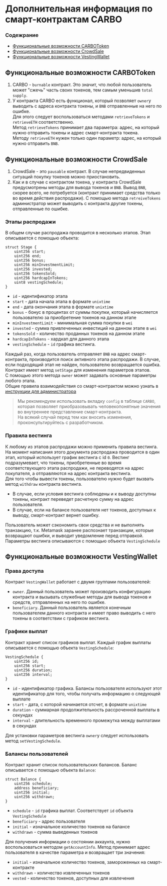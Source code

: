 # Дополнительная информация по смарт-контрактам CARBO

### Содежрание
* [Функциональные возможности CARBOToken](#carbotoken)
* [Функциональные возможности CrowdSale](#crowdsale)
* [Функциональные возможности VestingWallet](#vestingwallet)

## <a name="carbotoken"></a>Функциональные возможности CARBOToken
1. CARBO - `burnable` контракт. Это значит, что любой пользователь может "сжечь" часть своих токенов, тем самым уменьшив `total supply`.
2. У контракта CARBO есть функционал, который позволяет `owner`у выводить с адреса контракта токены, и `BNB` отправленные на него по ошибке.  
Для этого следует воспользоваться методами `retrieveTokens` и `retrieveETH` соответственно.  
Метод `retrieveTokens` принимает два параметра: адрес, на который нужно отправить токены и адрес смарт-контракта токена.  
Методу `retrieveETH` нужен только один параметр: адрес, на который нужно отправить `BNB`.

## <a name="crowdsale"></a>Функциональные возможности CrowdSale
1. CrowdSale - это `pausable` контракт. В случае непредвиденных ситуаций покупку токенов можно приостановить.
2. Как и в случае с контрактом токена, у контракта CrowdSale предусмотрены методы для вывода токенов и `BNB`.
Вывод `BNB`, скорее всего, не потребуется (контракт принимает средства только во время действия распродажи).
С помощью метода `retreiveTokens` администратор может выводить с контракта другие токены, отправленные по ошибке.
### Этапы распродажи
В общем случае распродажа проводится в несколько этапов.
Этап описывается с помощью объекта:
```
struct Stage {
    uint256 start;
    uint256 end;
    uint256 bonus;
    uint256 minInvestmentLimit;
    uint256 invested;
    uint256 tokensSold;
    uint256 hardcapInTokens;
    uint8 vestingSchedule;
}
```
* `id` - идентификатор этапа
* `start` - дата начала этапа в формате `unixtime`
* `end` - дата окончания этапа в формате `unixtime`
* `bonus` - бонус в процентах от суммы покупки, который начисляется пользователю за приобретение токенов на данном этапе
* `minInvestmentLimit` - минимальная сумма покупки в `wei`
* `invested` - сумма привлеченных инвестиций на данном этапе в `wei`
* `tokensSold` - количество проданных токенов на данном этапе
* `hardcapInTokens` - хардкап для данного этапа
* `vestingSchedule` - `id` графика вестинга.

Каждый раз, когда пользователь отправляет `BNB` на адрес смарт-контракта, производится поиск активного этапа распродажи.
В случае, если подходящий этап не найден, пользователю возвращается ошибка.  
Контракт имеет метод `setStage` для изменения параметров этапов.  
С помощью этого метода `owner` может задавать основные параметры любого этапа.  
Общие правила взаимодействия со смарт-контрактом можно узнать в [инструкции для администратора](manager.md)  
> Мы рекомендуем использовать вкладку `config` в таблице `CARBO`, которая позволяет приобразовывать человекопонятные значения во внутреннее представление смарт-контракта.  
> На всякий случай перед тем как вносить изменения, проконсультируйтесь с разработчиком.

### Правила вестинга
К любому из этапов распродажи можно применить правила вестинга.
На момент написания этого документа распродажа проводится в один этап, который использует график вестинга с id `0`.
Вестинг подразумевает, что токены, приобретенные во время соответствующего этапа распродажи, не переводятся на адрес покупателя, а отправляются на адрес контракта вестинга.  
Для того чтобы вывести токены, пользователю нужно будет вызвать метод `withdraw` контракта вестинга.
* В случае, если условия вестинга соблюдены и к выводу доступны токены, контракт переведет расчетную сумму на адрес пользователя.
* В случае, если на балансе пользователя нет токенов, доступных к выводу, смарт-контракт вернет ошибку.

Пользователь может сэкономить свои средства и не выполнять транзакцию, т.к. Metamask заранее распознает транзакции, которые возвращают ошибки, и выводит уведомление перед отправкой.  
Параметры вестинга описываются с помощью объекта `VestingSchedule`


## <a name="vestingwallet"></a>Функциональные возможности VestingWallet
### Права доступа
Контракт `VestingWallet` работает с двумя группами пользователей:
* `owner`. Данный пользователь может производить конфигурацию контракта и вызывать служебные методы для вывода токенов и средств, отправленных на него по ошибке.
* `beneficiary`. Данный пользователь является конечным пользователем данного контракта и имеет право выводить с него токены в соответствии с графиком вестинга.
### Графики выплат
Контракт хранит список графиков выплат. Каждый график выплаты описывается с помощью объекта `VestingSchedule`:
```
VestingSchedule {
    uint256 id;
    uint256 start;
    uint256 duration;
    uint256 interval;
}
```
* `id` - идентификатор графика. Балансы пользователя используют этот идентификатор для того, чтобы получать информацию о следующей выплате
* `start` - дата, с которой начинается отсчет, в формате `unixtime`
* `duration` - суммарная продолжительность рассроченной выплаты в секундах
* `interval` - длительность временного промежутка между выплатами в секундах

Для установки параметров вестинга `owner`у следует использовать метод `setVestingSchedule`.

### Балансы пользователей
Контракт хранит список пользовательских балансов. Баланс описывается с помощью объекта `Balance`:
```
struct Balance {
    uint256 schedule;
    address beneficiary;
    uint256 initial;
    uint256 withdrawn;
}
```
* `schedule` - `id` графика выплат. Соответствует `id` объекта `VestingSchedule`
* `beneficiary` - адрес пользователя
* `initial` - изначальное количество токенов на балансе
* `withdrawn` - сумма выведенных токенов

Для получения информации о состоянии аккаунта, нужно воспользоваться методом `getAccountInfo`.
Метод принимает адрес пользователя в качестве параметра и возвращает три значения:
* `initial` - изначальное количество токенов, замороженных на смарт-контракте
* `withdrawn` - количество извлеченных токенов
* `vested` - количество токенов, доступных для извлечения
